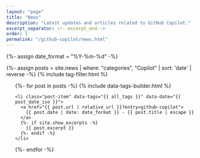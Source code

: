 ```yaml
---
layout: "page"
title: "News"
description: "Latest updates and articles related to GitHub Copilot."
excerpt_separator: <!--excerpt_end-->
order: 1
permalink: "/github-copilot/news.html"
---
```


{%- assign date_format = "%Y-%m-%d" -%}

{%- assign posts = site.news | where: "categories", "Copilot" | sort: 'date' | reverse -%}
{% include tag-filter.html %}

<ul class="post-list">
  {%- for post in posts -%}
    {% include data-tags-builder.html %}

    <li class="post-item" data-tags="{{ all_tags }}" data-date="{{ post_date_iso }}">
      <a href="{{ post.url | relative_url }}?entry=github-copilot">
        {{ post.date | date: date_format }} - {{ post.title | escape }}
      </a>
      {%- if site.show_excerpts -%}
        {{ post.excerpt }}
      {%- endif -%}
    </li>
  {%- endfor -%}
</ul>
